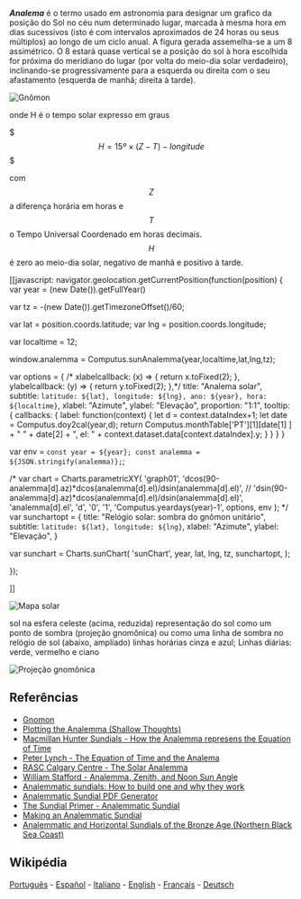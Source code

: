 ***Analema*** é o termo usado em astronomia para designar um grafico da posição do Sol no céu num determinado lugar, marcada à mesma hora em dias sucessivos (isto é com intervalos aproximados de 24 horas ou seus múltiplos) ao longo de um ciclo anual. A figura gerada assemelha-se a um 8 assimétrico. O 8 estará quase vertical se a posição do sol à hora escolhida for próxima do meridiano do lugar (por volta do meio-dia solar verdadeiro), inclinando-se progressivamente para a esquerda ou direita com o seu afastamento (esquerda de manhã; direita à tarde).

![Gnômon](https://upload.wikimedia.org/wikipedia/commons/b/ba/Gnomon--21juin.gif)

onde H é o tempo solar expresso em graus

$$$H=15º \times (Z - T ) - longitude$$$

com $$Z$$ a diferença horária em horas e $$T$$ o Tempo Universal Coordenado em horas decimais. $$H$$ é zero ao meio-dia solar, negativo de manhã e positivo à tarde.

<div id="sunChart"></div>

[[javascript:
navigator.geolocation.getCurrentPosition(function(position) {
  var year = (new Date()).getFullYear()

  var tz = -(new Date()).getTimezoneOffset()/60;

  var lat = position.coords.latitude;
  var lng = position.coords.longitude;

  var localtime = 12;
  
  window.analemma = Computus.sunAnalemma(year,localtime,lat,lng,tz);

  var options = {
/*    xlabelcallback: (x) => {
        return x.toFixed(2);
    },
    ylabelcallback: (y) => {
        return y.toFixed(2);
    },*/
    title: "Analema solar",
    subtitle: `latitude: ${lat}, longitude: ${lng}, ano: ${year}, hora: ${localtime}`,
    xlabel: "Azimute",
    ylabel: "Elevação",
    proportion: "1:1",
    tooltip: {
        callbacks: {
            label: function(context) {
                let d = context.dataIndex+1;
                let date = Computus.doy2cal(year,d);
                return Computus.monthTable['PT'][1][date[1] ] + " " + date[2] + ", el: " + context.dataset.data[context.dataIndex].y;
            }
        }
    }
  }

  var env = `const year = ${year}; const analemma = ${JSON.stringify(analemma)};`;

/*  var chart = Charts.parametricXY(
    'graph01',
    'dcos(90-analemma[d].az)*dcos(analemma[d].el)/dsin(analemma[d].el)',
//    'dsin(90-analemma[d].az)*dcos(analemma[d].el)/dsin(analemma[d].el)',
    'analemma[d].el',
    'd',
    '0',
    '1',
    'Computus.yeardays(year)-1',
    options,
    env
  );
*/
  var sunchartopt = {
    title: "Relógio solar: sombra do gnômon unitário",
    subtitle: `latitude: ${lat}, longitude: ${lng}`,
    xlabel: "Azimute",
    ylabel: "Elevação",
  }

  var sunchart = Charts.sunChart(
    'sunChart',
    year,
    lat,
    lng,
    tz,
    sunchartopt,
  );

});

]]

![Mapa solar](https://upload.wikimedia.org/wikipedia/commons/thumb/4/44/Sonnenstand.png/800px-Sonnenstand.png)

sol na esfera celeste (acima, reduzida) representação do sol como um ponto de sombra (projeção gnomônica) ou como uma linha de sombra no relógio de sol (abaixo, ampliado) linhas horárias cinza e azul; Linhas diárias: verde, vermelho e ciano

![Projeção gnomônica](https://upload.wikimedia.org/wikipedia/commons/0/06/Gnomonische_Projektion.png)

## Referências

* [Gnomon](https://fr.wikipedia.org/wiki/Gnomon)
* [Plotting the Analemma (Shallow Thoughts)](https://shallowsky.com/blog/science/astro/plotting-the-analemma.html)
* [Macmillan Hunter Sundials - How the Analemma represens the Equation of Time](https://www.macmillanhunter.co.uk/time/measurement-of-time/what-is-the-equation-of-time/)
* [Peter Lynch - The Equation of Time and the Analema](https://maths.ucd.ie/~plynch/Publications/Analemma-BIMS.pdf)
* [RASC Calgary Centre - The Solar Analemma](https://calgary.rasc.ca/analemma.htm)
* [William Stafford - Analemma, Zenith, and Noon Sun Angle](https://www.youtube.com/watch?v=LLCgD3t5nWM)
* [Analemmatic sundials: How to build one and why they work](https://plus.maths.org/content/os/issue11/features/sundials/index)
* [Analemmatic Sundial PDF Generator](http://analemmatic.sourceforge.net/cgi-bin/sundial.pl)
* [The Sundial Primer - Analemmatic Sundial](https://www.mysundial.ca/tsp/analemmatic_sundial.html)
* [Making an Analemmatic Sundial](https://sundials.org/index.php/teachers-corner/sundial-construction/299-making-an-analemmatic-sundial.html)
* [Analemmatic and Horizontal Sundials of the Bronze Age (Northern Black Sea Coast)](https://arxiv.org/abs/1309.7238)
## Wikipédia

[Português](https://pt.wikipedia.org/wiki/Analema) - [Español](https://es.wikipedia.org/wiki/Analema) - [Italiano](https://it.wikipedia.org/wiki/Analemma) - [English](https://en.wikipedia.org/wiki/Analemma) - [Français](https://fr.wikipedia.org/wiki/Analemme) - [Deutsch](https://de.wikipedia.org/wiki/Analemma)